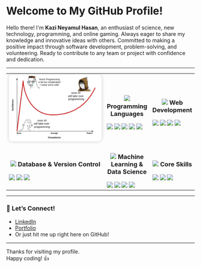# Welcome to My GitHub Profile!  

Hello there! I'm **Kazi Neyamul Hasan**, an enthusiast of science, new technology, programming, and online gaming. Always eager to share my knowledge and innovative ideas with others. Committed to making a positive impact through software development, problem-solving, and volunteering. Ready to contribute to any team or project with confidence and dedication.  

---

<table align="center">
  <tr>
    <td width="300" align="center">
      <img src="IMG/nnr.jpg" alt="GitHub Stats" width="300" style="border-radius: 10px; box-shadow: 0 0 10px rgba(0,0,0,0.2);"/>
    </td>
    <td align="center">
      <h3>
        <img src="https://media2.giphy.com/media/QssGEmpkyEOhBCb7e1/giphy.gif?cid=ecf05e47a0n3gi1bfqntqmob8g9aid1oyj2wr3ds3mg700bl&rid=giphy.gif" width="20">
        Programming Languages
      </h3>
      <div align="left">
        <img src="https://img.shields.io/badge/Python-3776AB?style=for-the-badge&logo=python&logoColor=white">
        <img src="https://img.shields.io/badge/C%2B%2B-00599C?style=for-the-badge&logo=c%2B%2B&logoColor=white">
        <img src="https://img.shields.io/badge/Java-ED8B00?style=for-the-badge&logo=java&logoColor=white">
        <img src="https://img.shields.io/badge/JavaScript-F7DF1E?style=for-the-badge&logo=javascript&logoColor=black">
        <img src="https://img.shields.io/badge/PHP-777BB4?style=for-the-badge&logo=php&logoColor=white">
      </div>
    </td>
    <td align="center">
      <h3>
        <img src="https://media.giphy.com/media/iY8CRBdQXODJSCERIr/giphy.gif" width="20">
        Web Development
      </h3>
      <div align="left">
        <img src="https://img.shields.io/badge/HTML5-E34F26?style=for-the-badge&logo=html5&logoColor=white">
        <img src="https://img.shields.io/badge/CSS3-1572B6?style=for-the-badge&logo=css3&logoColor=white">
        <img src="https://img.shields.io/badge/React-20232A?style=for-the-badge&logo=react&logoColor=61DAFB">
        <img src="https://img.shields.io/badge/Flask-000000?style=for-the-badge&logo=flask&logoColor=white">
      </div>
    </td>
  </tr>
  <tr>
    <td align="center">
      <h3>
        <img src="https://media.giphy.com/media/j2pOGeGYKe2xCCKwfi/giphy.gif" width="20">
        Database & Version Control
      </h3>
      <div align="left">
        <img src="https://img.shields.io/badge/MySQL-00000F?style=for-the-badge&logo=mysql&logoColor=white">
        <img src="https://img.shields.io/badge/Git-F05032?style=for-the-badge&logo=git&logoColor=white">
        <img src="https://img.shields.io/badge/GitHub-100000?style=for-the-badge&logo=github&logoColor=white">
      </div>
    </td>
    <td align="center">
      <h3>
        <img src="https://media.giphy.com/media/WUlplcMpOCEmTGBtBW/giphy.gif" width="20">
        Machine Learning & Data Science
      </h3>
      <div align="left">
        <img src="https://img.shields.io/badge/TensorFlow-FF6F00?style=for-the-badge&logo=tensorflow&logoColor=white">
        <img src="https://img.shields.io/badge/PyTorch-EE4C2C?style=for-the-badge&logo=pytorch&logoColor=white">
        <img src="https://img.shields.io/badge/NumPy-013243?style=for-the-badge&logo=numpy&logoColor=white">
        <img src="https://img.shields.io/badge/scikit--learn-F7931E?style=for-the-badge&logo=scikit-learn&logoColor=white">
      </div>
    </td>
    <td align="center">
      <h3>
        <img src="https://media.giphy.com/media/gH3LO09IOiZIqePwv9/giphy.gif" width="20">
        Core Skills
      </h3>
      <div align="left">
        <img src="https://img.shields.io/badge/OOP-FF6F00?style=for-the-badge&logo=checkmarx&logoColor=white">
        <img src="https://img.shields.io/badge/DSA-007ACC?style=for-the-badge&logo=data:image/png&logoColor=white">
        <img src="https://img.shields.io/badge/Problem_Solving-FCC624?style=for-the-badge&logo=data:image/png&logoColor=black">
      </div>
    </td>
  </tr>
</table>

---

### 💬 **Let’s Connect!**  
- [LinkedIn](https://www.linkedin.com/in/kazi-neyamul-hasan-1376201bb/)  
- [Portfolio](https://neyamul-hasan14.github.io/Neyamul-Hasan-Portfolio/)  
- Or just hit me up right here on GitHub!  

---

Thanks for visiting my profile.  
Happy coding! 👍  
